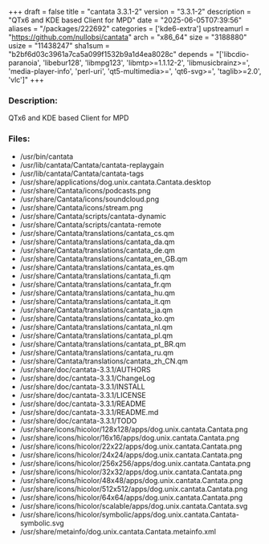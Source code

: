 +++
draft = false
title = "cantata 3.3.1-2"
version = "3.3.1-2"
description = "QTx6 and KDE based Client for MPD"
date = "2025-06-05T07:39:56"
aliases = "/packages/222692"
categories = ['kde6-extra']
upstreamurl = "https://github.com/nullobsi/cantata"
arch = "x86_64"
size = "3188880"
usize = "11438247"
sha1sum = "b2bf6d03c3961a7ca5a099f1532b9a1d4ea8028c"
depends = "['libcdio-paranoia', 'libebur128', 'libmpg123', 'libmtp>=1.1.12-2', 'libmusicbrainz>=', 'media-player-info', 'perl-uri', 'qt5-multimedia>=', 'qt6-svg>=', 'taglib>=2.0', 'vlc']"
+++
### Description: 
QTx6 and KDE based Client for MPD

### Files: 
* /usr/bin/cantata
* /usr/lib/cantata/Cantata/cantata-replaygain
* /usr/lib/cantata/Cantata/cantata-tags
* /usr/share/applications/dog.unix.cantata.Cantata.desktop
* /usr/share/Cantata/icons/podcasts.png
* /usr/share/Cantata/icons/soundcloud.png
* /usr/share/Cantata/icons/stream.png
* /usr/share/Cantata/scripts/cantata-dynamic
* /usr/share/Cantata/scripts/cantata-remote
* /usr/share/Cantata/translations/cantata_cs.qm
* /usr/share/Cantata/translations/cantata_da.qm
* /usr/share/Cantata/translations/cantata_de.qm
* /usr/share/Cantata/translations/cantata_en_GB.qm
* /usr/share/Cantata/translations/cantata_es.qm
* /usr/share/Cantata/translations/cantata_fi.qm
* /usr/share/Cantata/translations/cantata_fr.qm
* /usr/share/Cantata/translations/cantata_hu.qm
* /usr/share/Cantata/translations/cantata_it.qm
* /usr/share/Cantata/translations/cantata_ja.qm
* /usr/share/Cantata/translations/cantata_ko.qm
* /usr/share/Cantata/translations/cantata_nl.qm
* /usr/share/Cantata/translations/cantata_pl.qm
* /usr/share/Cantata/translations/cantata_pt_BR.qm
* /usr/share/Cantata/translations/cantata_ru.qm
* /usr/share/Cantata/translations/cantata_zh_CN.qm
* /usr/share/doc/cantata-3.3.1/AUTHORS
* /usr/share/doc/cantata-3.3.1/ChangeLog
* /usr/share/doc/cantata-3.3.1/INSTALL
* /usr/share/doc/cantata-3.3.1/LICENSE
* /usr/share/doc/cantata-3.3.1/README
* /usr/share/doc/cantata-3.3.1/README.md
* /usr/share/doc/cantata-3.3.1/TODO
* /usr/share/icons/hicolor/128x128/apps/dog.unix.cantata.Cantata.png
* /usr/share/icons/hicolor/16x16/apps/dog.unix.cantata.Cantata.png
* /usr/share/icons/hicolor/22x22/apps/dog.unix.cantata.Cantata.png
* /usr/share/icons/hicolor/24x24/apps/dog.unix.cantata.Cantata.png
* /usr/share/icons/hicolor/256x256/apps/dog.unix.cantata.Cantata.png
* /usr/share/icons/hicolor/32x32/apps/dog.unix.cantata.Cantata.png
* /usr/share/icons/hicolor/48x48/apps/dog.unix.cantata.Cantata.png
* /usr/share/icons/hicolor/512x512/apps/dog.unix.cantata.Cantata.png
* /usr/share/icons/hicolor/64x64/apps/dog.unix.cantata.Cantata.png
* /usr/share/icons/hicolor/scalable/apps/dog.unix.cantata.Cantata.svg
* /usr/share/icons/hicolor/symbolic/apps/dog.unix.cantata.Cantata-symbolic.svg
* /usr/share/metainfo/dog.unix.cantata.Cantata.metainfo.xml

